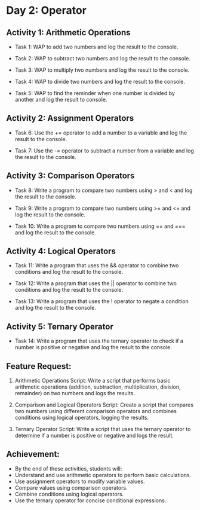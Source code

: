 # Day 2: Operator

## Activity 1: Arithmetic Operations

- Task 1: WAP to add two numbers and log the result to the console.

- Task 2: WAP to subtract two numbers and log the result to the console.

- Task 3: WAP to multiply two numbers and log the result to the console.

- Task 4: WAP to divide two numbers and log the result to the console.

- Task 5: WAP to find the reminder when one number is divided by another and log the result to console.

## Activity 2: Assignment Operators

- Task 6: Use the += operator to add a number to a variable and log the result to the console.

- Task 7: Use the -= operator to subtract a number from a variable and log the result to the console.

## Activity 3: Comparison Operators

- Task 8: Write a program to compare two numbers using > and < and log the result to the console.

- Task 9: Write a program to compare two numbers using >= and <= and log the result to the console.

- Task 10: Write a program to compare two numbers using == and === and log the result to the console.

## Activity 4: Logical Operators

- Task 11: Write a program that uses the && operator to combine two conditions and log the result to the console.

- Task 12: Write a program that uses the || operator to combine two conditions and log the result to the console.

- Task 13: Write a program that uses the ! operator to negate a condition and log the result to the console.

## Activity 5: Ternary Operator

- Task 14: Write a program that uses the ternary operator to check if a number is positive or negative and log the result to the console.

## Feature Request:

1. Arithmetic Operations Script: Write a script that performs basic arithmetic operations (addition, subtraction, multiplication, division, remainder) on two numbers and logs the results.

2. Comparison and Logical Operators Script: Create a script that compares two numbers using different
comparison operators and combines conditions using logical operators, logging the results.

3. Ternary Operator Script: Write a script that uses the ternary operator to determine if a number is positive
or negative and logs the result.

## Achievement:

- By the end of these activities, students will:
- Understand and use arithmetic operators to perform basic calculations.
- Use assignment operators to modify variable values.
- Compare values using comparison operators.
- Combine conditions using logical operators.
- Use the ternary operator for concise conditional expressions.
